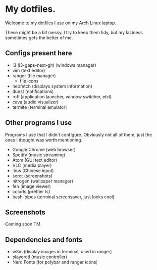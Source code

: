 # My dotfiles.

Welcome to my dotfiles I use on my Arch Linux laptop.

These might be a bit messy. I try to keep them tidy, but my laziness sometimes gets the better of me.

## Configs present here
- i3 (i3-gaps-next-git) (windows manager)
- vim (text editor)
- ranger (file manager)
	- file icons
- neofetch (displays system information)
- dunst (notifications)
- rofi (application launcher, window switcher, etcl)
- cava (audio visualizer)
- termite (terminal emulator)

## Other programs I use
Programs I use that I didn't configure. Obviously not all of them, just the ones I thought was worth mentioning.
- Google Chrome (web browser)
- Spotify (music streaming)
- Atom (GUI text editor)
- VLC (media player)
- ibus (Chinese input)
- scrot (screenshots)
- nitrogen (wallpaper manager)
- feh (image viewer)
- colorls (prettier ls)
- bash-pipes (terminal screensaver, just looks cool)

## Screenshots
Coming soon TM.

## Dependencies and fonts
- w3m (display images in terminal, used in ranger)
- playerctl (music controller)
- Nerd Fonts (for polybar and ranger icons)
